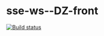# sse-ws--DZ-front
[![Build status](https://ci.appveyor.com/api/projects/status/m2heb00msb6k12mg?svg=true)](https://ci.appveyor.com/project/pvova21/sse-ws-dz-front)
